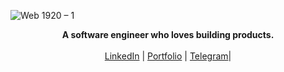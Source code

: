 ![Web 1920 – 1](https://github.com/FerNikoMF/FerNikoMF/assets/76095334/610a199c-fda6-41fa-a5e8-6e217602f919)

<p align="center">
  <b>A software engineer who loves building products.</b><br> <br>
  <a href="https://www.linkedin.com/in/firdavs-muzafarov/" target="_blank">LinkedIn</a> |
  <a href="https://onef.uz/" target="_blank">Portfolio</a> |
  <a href="https://t.me/Redcore9" target="_blank">Telegram</a>|
  <br><br>
</p>

<!--
**chetanverma16/chetanverma16** is a ✨ _special_ ✨ repository because its `README.md` (this file) appears on your GitHub profile.

Here are some ideas to get you started:

- 🔭 I’m currently working on ...
- 🌱 I’m currently learning ...
- 👯 I’m looking to collaborate on ...
- 🤔 I’m looking for help with ...
- 💬 Ask me about ...
- 📫 How to reach me: ...
- 😄 Pronouns: ...
- ⚡ Fun fact: ...
-->
